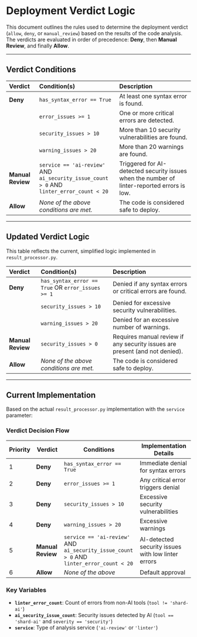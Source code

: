 # Deployment Verdict Logic

This document outlines the rules used to determine the deployment verdict (`allow`, `deny`, or `manual_review`) based on the results of the code analysis. The verdicts are evaluated in order of precedence: **Deny**, then **Manual Review**, and finally **Allow**.

---

## Verdict Conditions

| Verdict         | Condition(s)                                                                                             | Description                                                                                               |
| :-------------- | :------------------------------------------------------------------------------------------------------- | :-------------------------------------------------------------------------------------------------------- |
| **Deny**        | `has_syntax_error == True`                                                                               | At least one syntax error is found.                                                                       |
|                 | `error_issues >= 1`                                                                                      | One or more critical errors are detected.                                                                 |
|                 | `security_issues > 10`                                                                                   | More than 10 security vulnerabilities are found.                                                          |
|                 | `warning_issues > 20`                                                                                    | More than 20 warnings are found.                                                                          |
| **Manual Review** | `service == 'ai-review'` AND<br>`ai_security_issue_count > 0` AND<br>`linter_error_count < 20`              | Triggered for AI-detected security issues when the number of linter-reported errors is low.               |
| **Allow**       | *None of the above conditions are met.*                                                                  | The code is considered safe to deploy.                                                                    |

---

## Updated Verdict Logic

This table reflects the current, simplified logic implemented in `result_processor.py`.

| Verdict         | Condition(s)                                     | Description                                                                 |
| :-------------- | :----------------------------------------------- | :-------------------------------------------------------------------------- |
| **Deny**        | `has_syntax_error == True` OR `error_issues >= 1`  | Denied if any syntax errors or critical errors are found.                   |
|                 | `security_issues > 10`                           | Denied for excessive security vulnerabilities.                              |
|                 | `warning_issues > 20`                            | Denied for an excessive number of warnings.                                 |
| **Manual Review** | `security_issues > 0`                            | Requires manual review if any security issues are present (and not denied). |
| **Allow**       | *None of the above conditions are met.*          | The code is considered safe to deploy.                                      |

---

## Current Implementation 

Based on the actual `result_processor.py` implementation with the `service` parameter:

### Verdict Decision Flow

| Priority | Verdict | Conditions | Implementation Details |
|----------|---------|------------|------------------------|
| 1 | **Deny** | `has_syntax_error == True` | Immediate denial for syntax errors |
| 2 | **Deny** | `error_issues >= 1` | Any critical error triggers denial |
| 3 | **Deny** | `security_issues > 10` | Excessive security vulnerabilities |
| 4 | **Deny** | `warning_issues > 20` | Excessive warnings |
| 5 | **Manual Review** | `service == 'ai-review'` AND<br>`ai_security_issue_count > 0` AND<br>`linter_error_count < 20` | AI-detected security issues with low linter errors |
| 6 | **Allow** | *None of the above* | Default approval |

### Key Variables
- **`linter_error_count`**: Count of errors from non-AI tools (`tool != 'shard-ai'`)
- **`ai_security_issue_count`**: Security issues detected by AI (`tool == 'shard-ai'` and `severity == 'security'`)
- **`service`**: Type of analysis service (`'ai-review'` or `'linter'`)

